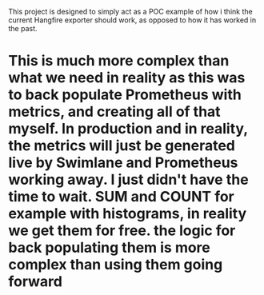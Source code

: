 This project is designed to simply act as a POC example of how i think the current Hangfire exporter should work, as opposed to how it has worked in the past.


# This is much more complex than what we need in reality as this was to back populate Prometheus with metrics, and creating all of that myself. In production and in reality, the metrics will just be generated live by Swimlane and Prometheus working away. I just didn't have the time to wait. SUM and COUNT for example with histograms, in reality we get them for free. the logic for back populating them is more complex than using them going forward